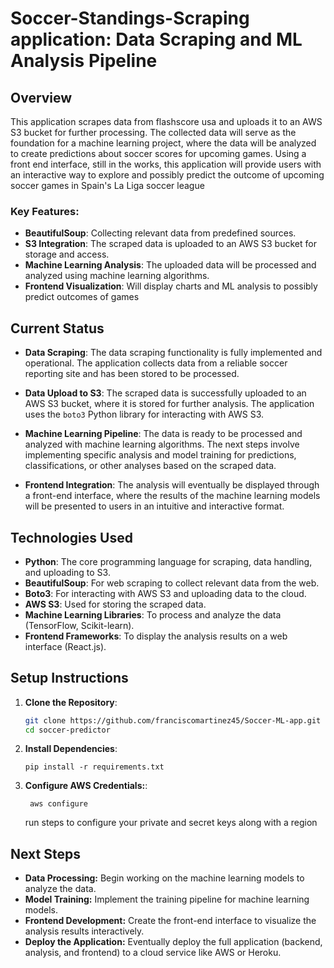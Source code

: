 # Soccer-Standings-Scraping application: Data Scraping and ML Analysis Pipeline

## Overview

This application scrapes data from flashscore usa and uploads it to an AWS S3 bucket for further processing. The collected data will serve as the foundation for a machine learning project, where the data will be analyzed to create predictions about soccer scores for upcoming games. Using a front end interface, still in the works, this application will provide users with an interactive way to explore and possibly predict the outcome of upcoming soccer games in Spain's La Liga soccer league

### Key Features:

- **BeautifulSoup**: Collecting relevant data from predefined sources.
- **S3 Integration**: The scraped data is uploaded to an AWS S3 bucket for storage and access.
- **Machine Learning Analysis**: The uploaded data will be processed and analyzed using machine learning algorithms.
- **Frontend Visualization**: Will display charts and ML analysis to possibly predict outcomes of games

## Current Status

- **Data Scraping**: The data scraping functionality is fully implemented and operational. The application collects data from a reliable soccer reporting site and has been stored to be processed.
- **Data Upload to S3**: The scraped data is successfully uploaded to an AWS S3 bucket, where it is stored for further analysis. The application uses the `boto3` Python library for interacting with AWS S3.

- **Machine Learning Pipeline**: The data is ready to be processed and analyzed with machine learning algorithms. The next steps involve implementing specific analysis and model training for predictions, classifications, or other analyses based on the scraped data.

- **Frontend Integration**: The analysis will eventually be displayed through a front-end interface, where the results of the machine learning models will be presented to users in an intuitive and interactive format.

## Technologies Used

- **Python**: The core programming language for scraping, data handling, and uploading to S3.
- **BeautifulSoup**: For web scraping to collect relevant data from the web.
- **Boto3**: For interacting with AWS S3 and uploading data to the cloud.
- **AWS S3**: Used for storing the scraped data.
- **Machine Learning Libraries**: To process and analyze the data (TensorFlow, Scikit-learn).
- **Frontend Frameworks**: To display the analysis results on a web interface (React.js).

## Setup Instructions

1. **Clone the Repository**:

   ```bash
   git clone https://github.com/franciscomartinez45/Soccer-ML-app.git
   cd soccer-predictor

   ```

2. **Install Dependencies**:

   ```
   pip install -r requirements.txt

   ```

3. **Configure AWS Credentials:**:
   ```
    aws configure
   ```
   run steps to configure your private and secret keys along with a region

## Next Steps

- **Data Processing:** Begin working on the machine learning models to analyze the data.
- **Model Training:** Implement the training pipeline for machine learning models.
- **Frontend Development:** Create the front-end interface to visualize the analysis results interactively.
- **Deploy the Application:** Eventually deploy the full application (backend, analysis, and frontend) to a cloud service like AWS or Heroku.
